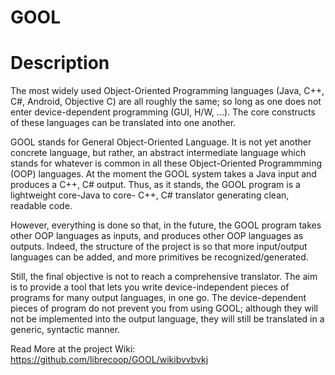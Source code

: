 GOOL
====

Description
==

The most widely used Object-Oriented Programming languages (Java, C++, C#, Android, Objective C) are all roughly the same; so long as one does not enter device-dependent programming (GUI, H/W, ...). The core constructs of these languages can be translated into one another.

GOOL stands for General Object-Oriented Language. It is not yet another concrete language, but rather, an abstract intermediate language which stands for whatever is common in all these Object-Oriented Programmming (OOP) languages. At the moment the GOOL system takes a Java input and produces a C++, C# output. Thus, as it stands, the GOOL program is a lightweight core-Java to core- C++, C# translator generating clean, readable code.

However, everything is done so that, in the future, the GOOL program takes other OOP languages as inputs, and produces other OOP languages as outputs. Indeed, the structure of the project is so that more input/output languages can be added, and more primitives be recognized/generated.

Still, the final objective is not to reach a comprehensive translator. The aim is to provide a tool that lets you write device-independent pieces of programs for many output languages, in one go. The device-dependent pieces of program do not prevent you from using GOOL; although they will not be implemented into the output language, they will still be translated in a generic, syntactic manner.


Read More at the project Wiki: https://github.com/librecoop/GOOL/wikibvvbvkj
